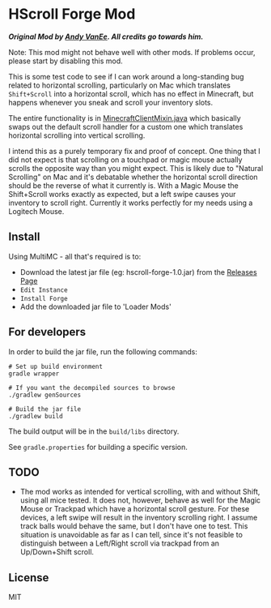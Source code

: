 # HScroll Forge Mod
***Original Mod by [Andy VanEe](https://github.com/andyvanee/hscroll). All credits go towards him.***

Note: This mod might not behave well with other mods. If problems occur, please start by disabling this mod.

This is some test code to see if I can work around a long-standing bug related to horizontal
scrolling, particularly on Mac which translates `Shift+Scroll` into a horizontal scroll, which
has no effect in Minecraft, but happens whenever you sneak and scroll your inventory slots.

The entire functionality is in
[MinecraftClientMixin.java](src/main/java/me/polishkrowa/hscroll/mixin/MinecraftClientMixin.java)
which basically swaps out the default scroll handler for a custom one which translates
horizontal scrolling into vertical scrolling.

I intend this as a purely temporary fix and proof of concept. One thing that I did not expect is
that scrolling on a touchpad or magic mouse actually scrolls the opposite way than you might
expect. This is likely due to "Natural Scrolling" on Mac and it's debatable whether the
horizontal scroll direction should be the reverse of what it currently is. With a Magic Mouse
the Shift+Scroll works exactly as expected, but a left swipe causes your inventory to scroll
right. Currently it works perfectly for my needs using a Logitech Mouse.

## Install

Using MultiMC - all that's required is to:

-   Download the latest jar file (eg: hscroll-forge-1.0.jar) from the
    [Releases Page](https://github.com/Mrredstone5230/hscroll/releases)
-   `Edit Instance`
-   `Install Forge`
-   Add the downloaded jar file to 'Loader Mods'

## For developers

In order to build the jar file, run the following commands:

```
# Set up build environment
gradle wrapper

# If you want the decompiled sources to browse
./gradlew genSources

# Build the jar file
./gradlew build
```

The build output will be in the `build/libs` directory.

See `gradle.properties` for building a specific version.

## TODO

-   The mod works as intended for vertical scrolling, with and without Shift,
    using all mice tested. It does not, however, behave as well for the Magic
    Mouse or Trackpad which have a horizontal scroll gesture. For these devices,
    a left swipe will result in the inventory scrolling right. I assume track
    balls would behave the same, but I don't have one to test. This situation is
    unavoidable as far as I can tell, since it's not feasible to distinguish
    between a Left/Right scroll via trackpad from an Up/Down+Shift scroll.

## License

MIT
